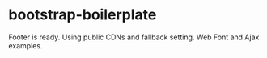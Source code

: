 # bootstrap-boilerplate
Footer is ready. Using public CDNs and fallback setting. Web Font and Ajax examples.
